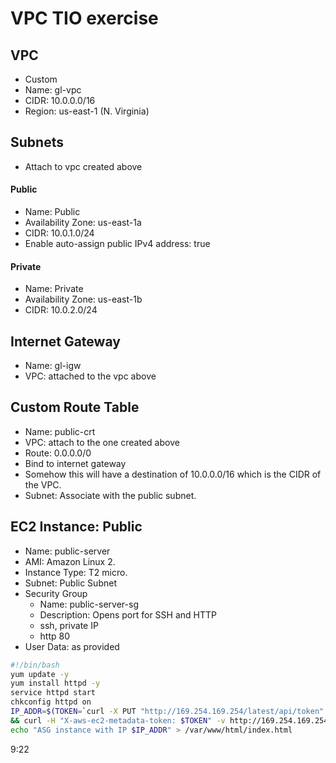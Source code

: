 # VPC TIO exercise

## VPC
+ Custom
+ Name: gl-vpc
+ CIDR: 10.0.0.0/16
+ Region: us-east-1 (N. Virginia)

## Subnets
+ Attach to vpc created above

#### Public
+ Name: Public
+ Availability Zone: us-east-1a
+ CIDR: 10.0.1.0/24
+ Enable auto-assign public IPv4 address: true

#### Private
+ Name: Private
+ Availability Zone: us-east-1b
+ CIDR: 10.0.2.0/24

## Internet Gateway
+ Name: gl-igw
+ VPC: attached to the vpc above

## Custom Route Table
+ Name: public-crt
+ VPC: attach to the one created above
+ Route: 0.0.0.0/0 
+ Bind to internet gateway
+ Somehow this will have a destination of 10.0.0.0/16 which is the CIDR of the VPC.
+ Subnet: Associate with the public subnet.

## EC2 Instance: Public
+ Name: public-server
+ AMI: Amazon Linux 2.
+ Instance Type: T2 micro.
+ Subnet: Public Subnet
+ Security Group
  + Name: public-server-sg
  + Description: Opens port for SSH and HTTP
  + ssh, private IP
  + http 80
+ User Data: as provided

```bash
#!/bin/bash
yum update -y
yum install httpd -y
service httpd start
chkconfig httpd on
IP_ADDR=$(TOKEN=`curl -X PUT "http://169.254.169.254/latest/api/token" -H "X-aws-ec2-metadata-token-ttl-seconds: 21600"` \
&& curl -H "X-aws-ec2-metadata-token: $TOKEN" -v http://169.254.169.254/latest/meta-data/public-ipv4)
echo "ASG instance with IP $IP_ADDR" > /var/www/html/index.html
```

9:22